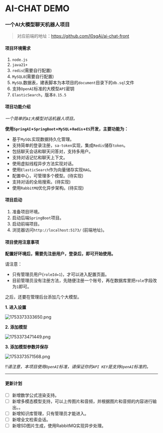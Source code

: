 # AI-CHAT DEMO

### 一个AI大模型聊天机器人项目

> 对应前端的地址：https://github.com/l0sgAi/ai-chat-front

#### 项目环境需求
1. `node.js`
2. `java21+`
3. `redis`(需要自行配置)
4. `MySQL8`(需要自行配置)
5. `MySQL`数据表，建表脚本为本项目的`document`目录下的`db.sql`文件
6. 支持`OpenAI`标准的大模型`API`密钥
7. `ElasticSearch`，版本`8.15.5`

#### 项目功能介绍
_一个简单的`AI`大模型对话机器人项目。_

**使用`SpringAI`+`SpringBoot`+`MySQL`+`Redis`+`ES`开发，主要功能为：**

- 基于`MySQL`实现数据持久化管理。
- 支持简单的登录注册，`sa-token`实现，集成`Redis`储存`token`。
- 包括聊天会话和聊天问答对，支持多用户。
- 支持对话记忆和聊天上下文。
- 使用虚拟线程异步方法实现对话。
- 使用`ElasticSearch`作为向量储存实现`RAG`。
- 配置中心，可管理多个模型。(待实现)
- 支持对话的全局搜索。(待实现)
- 使用`RabbitMQ`优化异步架构。(待实现)

#### 项目启动

1. 准备项目环境。
2. 启动后端`SpringBoot`项目。
3. 启动前端项目。
4. 浏览器访问`http://localhost:5173/` (前端地址)。

#### 项目使用注意事项

**配置好环境后，需要先注册用户，登录后，即可开始使用。**

请注意：

- 只有管理员用户(`roleId=1`)，才可以进入配置页面。
- 目前管理员没有注册方法，先随便注册一个账号，再在数据库里把`role`字段改为`1`即可。

之后，还要在管理后台添加几个大模型。

**1. 进入设置**

![1753373333650.png](https://youke1.picui.cn/s1/2025/07/25/68825a8f6f6e4.png)

**2. 添加模型**

![1753373471449.png](https://youke1.picui.cn/s1/2025/07/25/68825b1537c5e.png)

**3. 添加模型参数并保存**

![1753373571568.png](https://youke1.picui.cn/s1/2025/07/25/68825b78b03c1.png)

_‼️请注意，本项目使用`OpenAI`标准，请保证你的`API KEY`是支持`OpenAI`标准的。_

---

#### 更新计划

- [ ] 新增数学公式渲染支持。
- [ ] 新增多模态模型支持，可以上传图片和音频，并根据图片和音频的内容进行输出。。
- [ ] 新增知识库管理，只有管理员才能进入。
- [ ] 新增全文检索会话。
- [ ] 新增SD图片生成，使用RabbitMQ实现异步处理。
